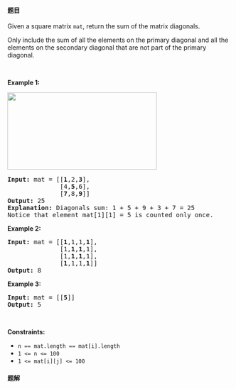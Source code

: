 #### 题目
<p>Given a&nbsp;square&nbsp;matrix&nbsp;<code>mat</code>, return the sum of the matrix diagonals.</p>

<p>Only include the sum of all the elements on the primary diagonal and all the elements on the secondary diagonal that are not part of the primary diagonal.</p>

<p>&nbsp;</p>
<p><strong class="example">Example 1:</strong></p>
<img alt="" src="https://assets.leetcode.com/uploads/2020/08/14/sample_1911.png" style="width: 336px; height: 174px;" />
<pre>
<strong>Input:</strong> mat = [[<strong>1</strong>,2,<strong>3</strong>],
&nbsp;             [4,<strong>5</strong>,6],
&nbsp;             [<strong>7</strong>,8,<strong>9</strong>]]
<strong>Output:</strong> 25
<strong>Explanation: </strong>Diagonals sum: 1 + 5 + 9 + 3 + 7 = 25
Notice that element mat[1][1] = 5 is counted only once.
</pre>

<p><strong class="example">Example 2:</strong></p>

<pre>
<strong>Input:</strong> mat = [[<strong>1</strong>,1,1,<strong>1</strong>],
&nbsp;             [1,<strong>1</strong>,<strong>1</strong>,1],
&nbsp;             [1,<strong>1</strong>,<strong>1</strong>,1],
&nbsp;             [<strong>1</strong>,1,1,<strong>1</strong>]]
<strong>Output:</strong> 8
</pre>

<p><strong class="example">Example 3:</strong></p>

<pre>
<strong>Input:</strong> mat = [[<strong>5</strong>]]
<strong>Output:</strong> 5
</pre>

<p>&nbsp;</p>
<p><strong>Constraints:</strong></p>

<ul>
	<li><code>n == mat.length == mat[i].length</code></li>
	<li><code>1 &lt;= n &lt;= 100</code></li>
	<li><code>1 &lt;= mat[i][j] &lt;= 100</code></li>
</ul>


 #### 题解